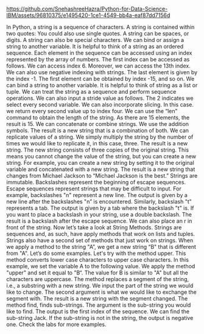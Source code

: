 

https://github.com/SnehashreeHazra/Python-for-Data-Science-IBM/assets/96810375/e1495420-1ce1-4549-bb4a-eaf87dd7156d


In Python, a string is a sequence of characters. A string is contained within two quotes:
You could also use single quotes. A string can be spaces, or digits.
A string can also be special characters. We can bind or assign a string to another
variable. It is helpful to think of a string as an ordered
sequence. Each element in the sequence can be accessed
using an index represented by the array of numbers.
The first index can be accessed as follows. We can access index 6.
Moreover, we can access the 13th index. We can also use negative indexing with strings.
The last element is given by the index -1. The first element can be obtained by index
-15, and so on. We can bind a string to another variable.
It is helpful to think of string as a list or tuple.
We can treat the string as a sequence and perform sequence operations.
We can also input a stride value as follows. The 2 indicates we select every second variable.
We can also incorporate slicing. In this case. we return every second value
up to index four. We can use the “len” command to obtain
the length of the string. As there are 15 elements, the result is 15.
We can concatenate or combine strings. We use the addition symbols.
The result is a new string that is a combination of both.
We can replicate values of a string. We simply multiply the string by the number
of times we would like to replicate it, in this case, three.
The result is a new string. The new string consists of three copies of
the original string. This means you cannot change the value of
the string, but you can create a new string. For example, you can create a new string by
setting it to the original variable and concatenated with a new string.
The result is a new string that changes from Michael Jackson to “Michael Jackson is the
best.” Strings are immutable.
Backslashes represent the beginning of escape sequences.
Escape sequences represent strings that may be difficult to input.
For example, backslashes "n" represent a new line.
The output is given by a new line after the backslashes "n” is encountered.
Similarly, backslash "t" represents a tab. The output is given by a tab where the backslash
"t" is. If you want to place a backslash in your string,
use a double backslash. The result is a backslash after the escape
sequence. We can also place an r in front of the string.
Now let’s take a look at String Methods. Strings are sequences and, as such, have apply
methods that work on lists and tuples. Strings also have a second set of methods
that just work on strings. When we apply a method to the string "A”,
we get a new string “B" that is different from "A".
Let’s do some examples. Let's try with the method upper.
This method converts lower case characters to upper case characters.
In this example, we set the variable A to the following value.
We apply the method "upper" and set it equal to "B“.
The value for B is similar to "A" but all the characters are uppercase.
The method replaces a segment of the string, i.e., a substring with a new string.
We input the part of the string we would like to change.
The second argument is what we would like to exchange the segment with.
The result is a new string with the segment changed.
The method find, finds sub-strings. The argument is the sub-string you would like
to find. The output is the first index of the sequence.
We can find the sub-string Jack. If the sub-string is not in the string, the
output is negative one. Check the labs for more examples.

